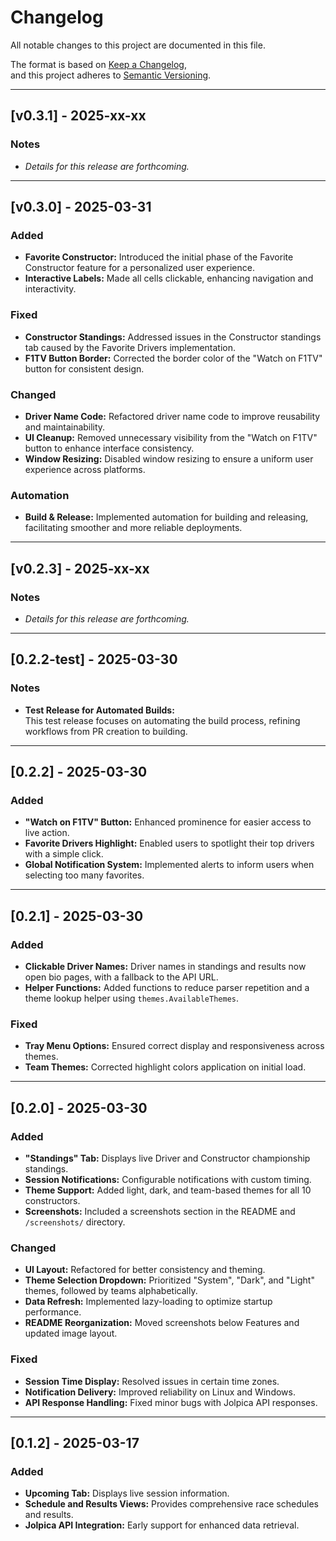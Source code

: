# Changelog

All notable changes to this project are documented in this file.

The format is based on [Keep a Changelog](https://keepachangelog.com/en/1.0.0/),  
and this project adheres to [Semantic Versioning](https://semver.org/spec/v2.0.0.html).

---

## [v0.3.1] - 2025-xx-xx

### Notes
- *Details for this release are forthcoming.*

---

## [v0.3.0] - 2025-03-31

### Added
- **Favorite Constructor:** Introduced the initial phase of the Favorite Constructor feature for a personalized user experience.
- **Interactive Labels:** Made all cells clickable, enhancing navigation and interactivity.

### Fixed
- **Constructor Standings:** Addressed issues in the Constructor standings tab caused by the Favorite Drivers implementation.
- **F1TV Button Border:** Corrected the border color of the "Watch on F1TV" button for consistent design.

### Changed
- **Driver Name Code:** Refactored driver name code to improve reusability and maintainability.
- **UI Cleanup:** Removed unnecessary visibility from the "Watch on F1TV" button to enhance interface consistency.
- **Window Resizing:** Disabled window resizing to ensure a uniform user experience across platforms.

### Automation
- **Build & Release:** Implemented automation for building and releasing, facilitating smoother and more reliable deployments.

---

## [v0.2.3] - 2025-xx-xx

### Notes
- *Details for this release are forthcoming.*

---

## [0.2.2-test] - 2025-03-30

### Notes
- **Test Release for Automated Builds:**  
  This test release focuses on automating the build process, refining workflows from PR creation to building.

---

## [0.2.2] - 2025-03-30

### Added
- **"Watch on F1TV" Button:** Enhanced prominence for easier access to live action.
- **Favorite Drivers Highlight:** Enabled users to spotlight their top drivers with a simple click.
- **Global Notification System:** Implemented alerts to inform users when selecting too many favorites.

---

## [0.2.1] - 2025-03-30

### Added
- **Clickable Driver Names:** Driver names in standings and results now open bio pages, with a fallback to the API URL.
- **Helper Functions:** Added functions to reduce parser repetition and a theme lookup helper using `themes.AvailableThemes`.

### Fixed
- **Tray Menu Options:** Ensured correct display and responsiveness across themes.
- **Team Themes:** Corrected highlight colors application on initial load.

---

## [0.2.0] - 2025-03-30

### Added
- **"Standings" Tab:** Displays live Driver and Constructor championship standings.
- **Session Notifications:** Configurable notifications with custom timing.
- **Theme Support:** Added light, dark, and team-based themes for all 10 constructors.
- **Screenshots:** Included a screenshots section in the README and `/screenshots/` directory.

### Changed
- **UI Layout:** Refactored for better consistency and theming.
- **Theme Selection Dropdown:** Prioritized "System", "Dark", and "Light" themes, followed by teams alphabetically.
- **Data Refresh:** Implemented lazy-loading to optimize startup performance.
- **README Reorganization:** Moved screenshots below Features and updated image layout.

### Fixed
- **Session Time Display:** Resolved issues in certain time zones.
- **Notification Delivery:** Improved reliability on Linux and Windows.
- **API Response Handling:** Fixed minor bugs with Jolpica API responses.

---

## [0.1.2] - 2025-03-17

### Added
- **Upcoming Tab:** Displays live session information.
- **Schedule and Results Views:** Provides comprehensive race schedules and results.
- **Jolpica API Integration:** Early support for enhanced data retrieval.
